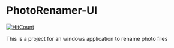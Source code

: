 # PhotoRenamer-UI

[![HitCount](http://hits.dwyl.com/jubatistim/jubatistim/PhotoRenamer-UI.svg)](http://hits.dwyl.com/jubatistim/jubatistim/PhotoRenamer-UI)

This is a project for an windows application to rename photo files
